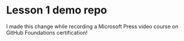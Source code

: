 # Lesson 1 demo repo

I made this change while recording a Microsoft Press video course on GitHub Foundations certification! 
